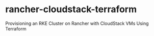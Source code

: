 # rancher-cloudstack-terraform
Provisioning an RKE Cluster on Rancher with CloudStack VMs Using Terraform
